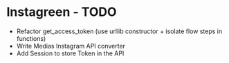 # Instagreen - TODO

- Refactor get_access_token (use urllib constructor + isolate flow steps in functions)
- Write Medias Instagram API converter
- Add Session to store Token in the API